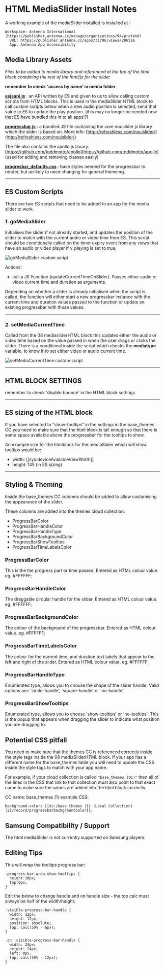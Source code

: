 # HTML MediaSlider Install Notes

A working example of the mediaSlider installed is installed at :   
```
Workspace: Antenna International (https://publisher.antenna.cc/manage/organizations/94/pretend)
  URL: https://publisher.antenna.cc/apps/31796/views/286516
  App: Antenna App Accessibility
```

## Media Library Assets

*Files to be added to media library and referenced at the top of the html block containing the rest of the html/js for the slider*

**remember to check 'access by name' in media folder**

**[esjsapi.js](/scripts/progressbar/esjsapi.js)** : an API written by ES and given to us to allow calling custom scripts from HTML blocks. This is used in the mediaSlider HTML block to call custom scripts below when a new audio position is selected, send that value to ES to update the play position.   (this may no longer be needed now that ES have bundled this in to all apps!?)

**[progressbar.js](/scripts/progressbar/progressbar.js)**  :  a bundled JS file containing the core nouslider js library which the slider is based on. More info: [http://refreshless.com/nouislider/](http://refreshless.com/nouislider/)

The file also contains the apollo.js library.
[https://github.com/toddmotto/apollo](https://github.com/toddmotto/apollo)
(used for adding and removing classes easily)


**[progresbar_defaults.css](/scripts/progressbar/progressbar_defaults.css)** : base styles needed for the progressbar to render, but unlikely to need changing for general themeing.

----------------------

## ES Custom Scripts

There are two ES scripts that need to be added to an app for the media slider to work.

### 1. goMediaSlider   

Initialises the slider if not already started, and updates the position of the slider to match with the current audio or video time from ES. This script should be conditionally called on the timer expiry event from any views that have an audio or video player if v_playing is set to true.

![goMediaSlider custom script](/images/SliderEsScript_goMediaSlider.png)

Actions:

* call a JS Function (updateCurrentTimeOnSlider). Passes either audio or video current time and duration as arguments.



Depending on whether a slider is already initialised when the script is called, the function will either start a new progressbar instance with the current time and duration values passed to the function or update an existing progressbar with those values.



---------------------------
### 2. setMediaCurrentTime

Called from the 08 mediasliderHTML block this updates either the audio or video time based on the value passed in when the user drags or clicks the slider. There is a conditional inside the script which checks the **mediatype** variable, to know if to set either video or audio current time.

![setMediaCurrentTime custom script](/images/SliderEsScript_SetMediaCurrentTime.png)


-----------------------------------


## HTML BLOCK SETTINGS

remember to check 'disable bounce' in the HTML block settings



------------------------------------

## ES sizing of the HTML block

If you have selected to "show-tooltips" in the settings in the base_themes CC you need to make sure that the html block is tall enough so that there is some space available above the progressbar for the tooltips to show.

An example size for the htmlblock for the mediaSlider which will show tooltips would be:

* width: [[sys:deviceAvailableViewWidth]]
* height: 145 (in ES sizing)



--------------------------------------


## Styling & Theming

Inside the base_themes CC columns should be added to allow customising the appearance of the slider.

These columns are added into the themes cloud collection:

* ProgressBarColor    
* ProgressBarHandleColor
* ProgressBarHandleType
* ProgressBarBackgroundColor
* ProgressBarShowTooltips
* ProgressBarTimeLabelsColor

### ProgressBarColor  
This is the the progress part or time passed.
Entered as HTML colour value. eg. #FFFFFF;

### ProgressBarHandleColor  
The draggable circular handle for the slider.
Entered as HTML colour value. eg. #FFFFFF;

### ProgressBarBackgroundColor  
The colour of the background of the progressbar.
Entered as HTML colour value. eg. #FFFFFF;

### ProgressBarTimeLabelsColor
The colour for the current time, and duration text labels that appear to the left and right of the slider.
Entered as HTML colour value. eg. #FFFFFF;

### ProgressBarHandleType   
Enumerated type, allows you to choose the shape of the slider handle. Valid options are: 'circle-handle', 'square-handle' or 'no-handle'

### ProgressBarShowTooltips
Enumerated type, allows you to choose 'show-tooltips' or 'no-tooltips'.
This is the popup that appears when dragging the slider to indicate what position you are dragging to.


## Potential CSS pitfall

You need to make sure that the themes CC is referenced correctly inside the style tags inside the 08 mediaSliderHTML block.
If your app has a different name for the base_themes table you will need to update the CSS inside the style tags to match with your app name.

For example, if your cloud collection is called `"base_themes (01)"`
then all of the lines in the CSS that link to that collection must also point to that exact name to make sure the values are added into the html block correctly.

CC name: base_themes (1)
example CSS:

```
background-color: [[ds:/base_themes (1) (Local Collection)  (2)/record/progressbarbackgroundcolor]];
```



## Samsung Compatibility / Support

The html mediaSlider is not currently supported on Samsung players.

## Editing Tips

This will wrap the tooltips progress bar: 

    .progress-bar-wrap.show-tooltips {
      height:10px;
      top:0px;
    }


Edit the below to change handle and on handle size - the top calc must always be half of the width/height:

    .visible-progress-bar-handle {
      width: 12px;
      height: 12px;
      position: absolute;
      top: calc(50% - 6px);
    }
    
    .on .visible-progress-bar-handle {
      width: 24px;
      height: 24px;
      left: 0px;
      top: calc(50% - 12px);
    }
